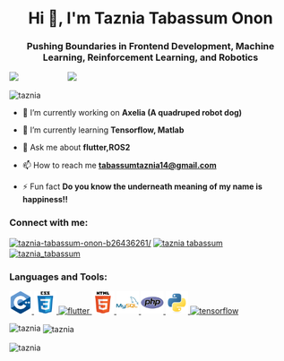 <h1 align="center">Hi 👋, I'm Taznia Tabassum Onon</h1>
<h3 align="center">Pushing Boundaries in Frontend Development, Machine Learning, Reinforcement Learning, and Robotics</h3>
<img src="https://media.giphy.com/media/mGcNjsfWAjY5AEZNw6/giphy.gif" width="50"></h2> <img align='right' src="https://media.giphy.com/media/v1.Y2lkPTc5MGI3NjExbXgzdTRpNXdqZ3JycDV5NWk2dGZjNnExdnY3M3FjenBjbTUxaDI5aiZlcD12MV9naWZzX3NlYXJjaCZjdD1n/2IudUHdI075HL02Pkk/giphy.gif" width="400"> 

<p align="left"> <img src="https://komarev.com/ghpvc/?username=taznia&label=Profile%20views&color=0e75b6&style=flat" alt="taznia" /> </p>

- 🔭 I’m currently working on **Axelia (A quadruped robot dog)**

- 🌱 I’m currently learning **Tensorflow, Matlab**

- 💬 Ask me about **flutter,ROS2**

- 📫 How to reach me **tabassumtaznia14@gmail.com**

- ⚡ Fun fact **Do you know the underneath meaning of my name is happiness!!**
<h3 align="left">Connect with me:</h3>
<p align="left">
<a href="https://linkedin.com/in/taznia-tabassum-onon-b26436261/" target="blank"><img align="center" src="https://raw.githubusercontent.com/rahuldkjain/github-profile-readme-generator/master/src/images/icons/Social/linked-in-alt.svg" alt="taznia-tabassum-onon-b26436261/" height="30" width="40" /></a>
<a href="https://fb.com/taznia tabassum" target="blank"><img align="center" src="https://raw.githubusercontent.com/rahuldkjain/github-profile-readme-generator/master/src/images/icons/Social/facebook.svg" alt="taznia tabassum" height="30" width="40" /></a>
<a href="https://www.hackerrank.com/taznia_tabassum" target="blank"><img align="center" src="https://raw.githubusercontent.com/rahuldkjain/github-profile-readme-generator/master/src/images/icons/Social/hackerrank.svg" alt="taznia_tabassum" height="30" width="40" /></a>
</p>

<h3 align="left">Languages and Tools:</h3>
<p align="left"> <a href="https://www.w3schools.com/cpp/" target="_blank" rel="noreferrer"> <img src="https://raw.githubusercontent.com/devicons/devicon/master/icons/cplusplus/cplusplus-original.svg" alt="cplusplus" width="40" height="40"/> </a> <a href="https://www.w3schools.com/css/" target="_blank" rel="noreferrer"> <img src="https://raw.githubusercontent.com/devicons/devicon/master/icons/css3/css3-original-wordmark.svg" alt="css3" width="40" height="40"/> </a> <a href="https://flutter.dev" target="_blank" rel="noreferrer"> <img src="https://www.vectorlogo.zone/logos/flutterio/flutterio-icon.svg" alt="flutter" width="40" height="40"/>
</a> <a href="https://www.w3.org/html/" target="_blank" rel="noreferrer"> <img src="https://raw.githubusercontent.com/devicons/devicon/master/icons/html5/html5-original-wordmark.svg" alt="html5" width="40" height="40"/> </a> <a href="https://www.mysql.com/" target="_blank" rel="noreferrer"> <img src="https://raw.githubusercontent.com/devicons/devicon/master/icons/mysql/mysql-original-wordmark.svg" alt="mysql" width="40" height="40"/> </a> <a href="https://www.php.net" target="_blank" rel="noreferrer"> <img src="https://raw.githubusercontent.com/devicons/devicon/master/icons/php/php-original.svg" alt="php" width="40" height="40"/> </a> <a href="https://www.python.org" target="_blank" rel="noreferrer"> <img src="https://raw.githubusercontent.com/devicons/devicon/master/icons/python/python-original.svg" alt="python" width="40" height="40"/> </a> <a href="https://www.tensorflow.org" target="_blank" rel="noreferrer"> <img src="https://www.vectorlogo.zone/logos/tensorflow/tensorflow-icon.svg" alt="tensorflow" width="40" height="40"/> </a> </p>

<p><img align="left" src="https://github-readme-stats.vercel.app/api/top-langs?username=taznia&show_icons=true&locale=en&layout=compact" alt="taznia" /></p>

<p>&nbsp;<img align="center" src="https://github-readme-stats.vercel.app/api?username=taznia&show_icons=true&locale=en" alt="taznia" /></p>

<p><img align="center" src="https://github-readme-streak-stats.herokuapp.com/?user=taznia&" alt="taznia" /></p>


